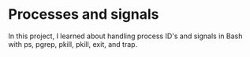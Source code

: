 # Processes and signals
In this project, I learned about handling process ID's and signals in Bash with ps, pgrep, pkill, pkill, exit, and trap.
